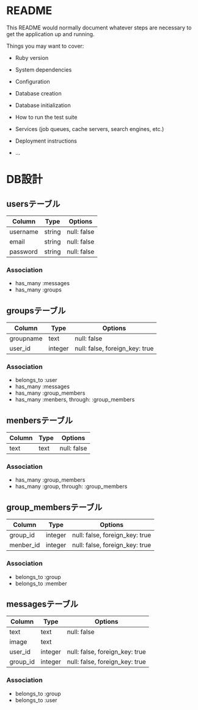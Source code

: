 # README

This README would normally document whatever steps are necessary to get the
application up and running.

Things you may want to cover:

* Ruby version

* System dependencies

* Configuration

* Database creation

* Database initialization

* How to run the test suite

* Services (job queues, cache servers, search engines, etc.)

* Deployment instructions

* ...

# DB設計
## usersテーブル
|Column|Type|Options|
|------|----|-------|
|username|string|null: false|
|email|string|null: false|
|password|string|null: false|
### Association
- has_many :messages
- has_many :groups

## groupsテーブル
|Column|Type|Options|
|------|----|-------|
|groupname|text|null: false|
|user_id|integer|null: false, foreign_key: true|
### Association
- belongs_to :user
- has_many :messages
- has_many :group_members
- has_many  :menbers,  through:  :group_members

## menbersテーブル
|Column|Type|Options|
|------|----|-------|
|text|text|null: false|
### Association
- has_many :group_members
- has_many  :group,  through:  :group_members

## group_membersテーブル
|Column|Type|Options|
|------|----|-------|
|group_id|integer|null: false, foreign_key: true|
|menber_id|integer|null: false, foreign_key: true|
### Association
- belongs_to :group
- belongs_to :member

## messagesテーブル
|Column|Type|Options|
|------|----|-------|
|text|text|null: false|
|image|text||
|user_id|integer|null: false, foreign_key: true|
|group_id|integer|null: false, foreign_key: true|
### Association
- belongs_to :group
- belongs_to :user


